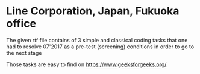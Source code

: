 # Line Corporation, Japan, Fukuoka office

The given rtf file contains of 3 simple and classical coding tasks that one had to resolve 07'2017 as a pre-test (screening) conditions in order to go to the next stage

Those tasks are easy to find on https://www.geeksforgeeks.org/

